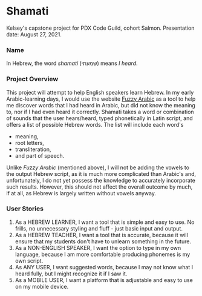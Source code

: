 # Shamati
Kelsey's capstone project for PDX Code Guild, cohort Salmon. Presentation date: August 27, 2021.

### Name
In Hebrew, the word *shamati* (שמעתי) means *I heard*.

### Project Overview
This project will attempt to help English speakers learn Hebrew. In my early Arabic-learning days, I would use the website [Fuzzy Arabic](http://fuzzyarabic.herokuapp.com/) as a tool to help me discover words that I had heard in Arabic, but did not know the meaning to, nor if I had even heard it correctly. Shamati takes a word or combination of sounds that the user hears/heard, typed phonetically in Latin script, and offers a list of possible Hebrew words. The list will include each word's 

* meaning, 
* root letters, 
* transliteration, 
* and part of speech.

Unlike *Fuzzy Arabic* (mentioned above), I will not be adding the vowels to the output Hebrew script, as it is much more complicated than Arabic's and, unfortunately, I do not yet possess the knowledge to accurately incorporate such results. However, this should not affect the overall outcome by much, if at all, as Hebrew is largely written without vowels anyway.

### User Stories
1. As a HEBREW LEARNER, I want a tool that is simple and easy to use. No frills, no unnecessary styling and fluff - just basic input and output.
2. As a HEBREW TEACHER, I want a tool that is accurate, because it will ensure that my students don't have to unlearn something in the future.
3. As a NON-ENGLISH SPEAKER, I want the option to type in my own language, because I am more comfortable producing phonemes is my own script. 
4. As ANY USER, I want suggested words, because I may not know what I heard fully, but I might recognize it if I saw it.
5. As a MOBILE USER, I want a platform that is adjustable and easy to use on my mobile device. 
